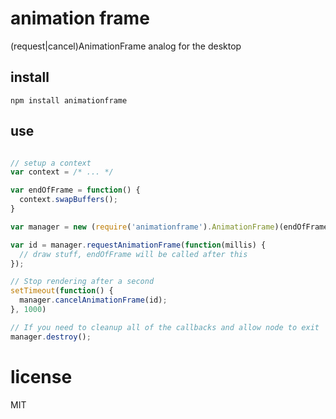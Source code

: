 # animation frame

(request|cancel)AnimationFrame analog for the desktop

## install

`npm install animationframe`

## use

```javascript

// setup a context
var context = /* ... */

var endOfFrame = function() {
  context.swapBuffers();
}

var manager = new (require('animationframe').AnimationFrame)(endOfFrame);

var id = manager.requestAnimationFrame(function(millis) {
  // draw stuff, endOfFrame will be called after this
});

// Stop rendering after a second
setTimeout(function() {
  manager.cancelAnimationFrame(id);
}, 1000)

// If you need to cleanup all of the callbacks and allow node to exit
manager.destroy();

```



# license

MIT